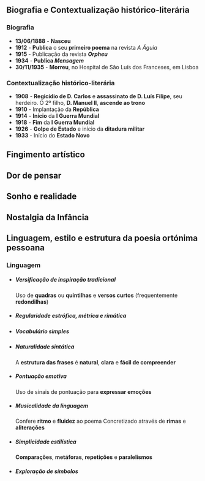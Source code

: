 ## Biografia e Contextualização histórico-literária
### Biografia
- **13/06/1888** - **Nasceu**
- **1912** - **Publica** o seu **primeiro poema** na revista *A Águia*
- **1915** - Publicação da revista ***Orpheu***
- **1934** - **Publica *Mensagem***
- **30/11/1935** - **Morreu**, no Hospital de São Luís dos Franceses, em Lisboa
### Contextualização histórico-literária
- **1908** - **Regicídio de D. Carlos** e **assassinato de D. Luís Filipe**, seu herdeiro. O 2º filho, **D. Manuel II**, **ascende ao trono**
- **1910** - Implantação da **República**
- **1914** - **Início** da **I Guerra Mundial**
- **1918** - **Fim** da **I Guerra Mundial**
- **1926** - **Golpe de Estado** e início da **ditadura militar**
- **1933** - Início do **Estado Novo**
## Fingimento artístico
## Dor de pensar
## Sonho e realidade
## Nostalgia da Infância
## Linguagem, estilo e estrutura da poesia ortónima pessoana
### Linguagem
- ##### Versificação de inspiração tradicional
	Uso de **quadras** ou **quintilhas** e **versos curtos** (frequentemente **redondilhas**)
- ##### Regularidade estrófica, métrica e rimática
- ##### Vocabulário simples
- ##### Naturalidade sintática
	A **estrutura das frases** é **natural**, **clara** e **fácil de compreender**
- ##### Pontuação emotiva
	Uso de sinais de pontuação para **expressar emoções**
- ##### Musicalidade da linguagem
  Confere **ritmo** e **fluidez** ao poema
  Concretizado através de **rimas** e **aliterações**
- ##### Simplicidade estilística
	**Comparações**, **metáforas**, **repetições** e **paralelismos**
- ##### Exploração de símbolos